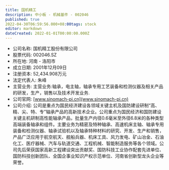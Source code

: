 ```yaml
---
title: 国机精工
description: 中小板 - 机械基件 - 002046
published: true
2022-04-30T06:59:56.000+08:00tags: stock
editor: markdown
dateCreated: 2022-01-01T00:00:00.000Z
---
```


- 公司名称: 国机精工股份有限公司
- 股票代码: 002046.SZ
- 所在地: 河南 - 洛阳市
- 成立日期: 2001年12月09日
- 注册资本: 52,434.908万元
- 法定代表人: 朱峰
- 主营业务: 主营业务:轴承，电主轴，轴承专用工艺装备和检测仪器及相关产品的研发，生产，销售以及技术开发业务.
- 公司官网: [www.sinomach-pi.cn](www.sinomach-pi.cn)
- 公司介绍: 公司是重点为国民经济建设各领域关键主机及国防建设研制“高、精、尖、特、专”轴承产品的高新技术企业。公司重点为国民经济和国防建设关键主机研制高性能轴承产品，批量生产内径0.6毫米至外径6.8米的各种类型高端装备轴承和组件。主要业务为精密及特种轴承、高速机床主轴、轴承专用装备和检测仪器、轴承试验机以及轴承特种材料的研究、开发、生产和销售，产品广泛应用于航空航天、舰船兵器、机床工具、风力发电、矿山冶金、石油化工、医疗器械、汽车与轨道交通、工程机械、智能制造服务等各个领域。公司先后荣获国家高新工程建设突出贡献奖、国防科技工业协作配套先进单位、国防科技创新团队、全国企事业知识产权示范单位、河南省创新型龙头企业等荣誉。


